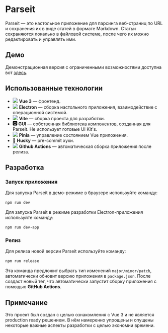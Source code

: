 # Parseit

Parseit — это настольное приложение для парсинга веб-страниц по URL и сохранения их в виде статей в формате Markdown. Статьи сохраняются локально в файловой системе, после чего их можно редактировать и управлять ими.

## Демо

Демонстрационная версия с ограниченными возможностями доступна вот [здесь](https://kirillgalushko.github.io/parseit/).

## Использованные технологии

- <img src="https://vuejs.org/images/logo.png" width="14"> **Vue 3** — фронтенд.
- <img src="https://www.electronjs.org/assets/img/logo.svg" width="14"/> **Electron** — сборка настольного приложения, взаимодействие с операционной системой.
- <img src="https://vitejs.dev/logo.svg" width="14"/> **Vite** — сборка проекта для разработки.
- <img src="https://github.com/kirillgalushko/gui/raw/main/src/stories/assets/gui.svg" width="14"/> **GUI** — собственная [библиотека компонентов](https://github.com/kirillgalushko/gui), созданная для Parseit. Не использует готовые UI Kit's.
- <img src="https://pinia.vuejs.org/logo.svg" width="14"/> **Pinia** — управление состоянием Vue приложения.
- 🐶 **Husky** — pre-commit хуки.
- <img src="https://github.githubassets.com/favicons/favicon-dark.png" width="14"/> **Github Actions** — автоматическая сборка приложения после релиза.

## Разработка

### Запуск приложения

Для запуска Parseit в демо-режиме в браузере используйте команду:

```bash
npm run dev
```

Для запуска Parseit в режиме разработки Electron-приложения используйте команду:

```bash
npm run dev-app
```

### Релиз

Для релиза новой версии Parseit используйте команду:

```bash
npm run release
```

Эта команда предложит выбрать тип изменений `major/minor/patch`, автоматически обновит версию приложения в `package.json`. После создаст новый тег, что автоматически запустит сборку приложения с помощью **GitHub Actions**.

## Примечание

Это проект был создан с целью ознакомления с Vue 3 и не является production ready решением.
В нём намеренно упрощены и опущены некоторые важные аспекты разработки с целью экономии времени.
